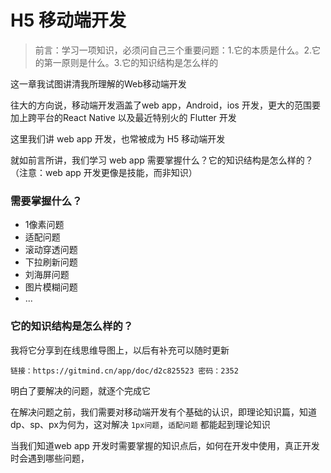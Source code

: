 # H5 移动端开发

> 前言：学习一项知识，必须问自己三个重要问题：1.它的本质是什么。2.它的第一原则是什么。3.它的知识结构是怎么样的

这一章我试图讲清我所理解的Web移动端开发

往大的方向说，移动端开发涵盖了web app，Android，ios 开发，更大的范围要加上跨平台的React Native 以及最近特别火的 Flutter 开发

这里我们讲 web app 开发，也常被成为 H5 移动端开发

就如前言所讲，我们学习 web app 需要掌握什么？它的知识结构是怎么样的？（注意：web app 开发更像是技能，而非知识）

### 需要掌握什么？

- 1像素问题
- 适配问题
- 滚动穿透问题
- 下拉刷新问题
- 刘海屏问题
- 图片模糊问题
- ...



### 它的知识结构是怎么样的？

我将它分享到在线思维导图上，以后有补充可以随时更新

`链接：https://gitmind.cn/app/doc/d2c825523
密码：2352`



明白了要解决的问题，就逐个完成它

在解决问题之前，我们需要对移动端开发有个基础的认识，即理论知识篇，知道dp、sp、px为何为，这对解决 `1px问题`，`适配问题` 都能起到理论知识



当我们知道web app 开发时需要掌握的知识点后，如何在开发中使用，真正开发时会遇到哪些问题，

